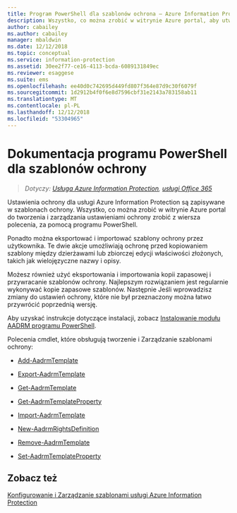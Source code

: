 ```yaml
---
title: Program PowerShell dla szablonów ochrona — Azure Information Protection
description: Wszystko, co można zrobić w witrynie Azure portal, aby utworzyć i zarządzać szablonami ochrony, możesz zrobić z wiersza polecenia przy użyciu programu PowerShell. Ponadto istnieje możliwość eksportowania i importowania szablonów, dzięki czemu można kopiować szablony między dzierżawami i dokonywać edycji zbiorczej złożonych właściwości w szablonach, takich jak wielojęzyczne nazwy i opisy.
author: cabailey
ms.author: cabailey
manager: mbaldwin
ms.date: 12/12/2018
ms.topic: conceptual
ms.service: information-protection
ms.assetid: 30ee2f77-ce16-4113-bcda-6089131849ec
ms.reviewer: esaggese
ms.suite: ems
ms.openlocfilehash: ee40d0c742695d449fd807f364e87d9c30f6079f
ms.sourcegitcommit: 1d2912b4f0f6e8d7596cbf31e2143a783158ab11
ms.translationtype: MT
ms.contentlocale: pl-PL
ms.lasthandoff: 12/12/2018
ms.locfileid: "53304965"
---
```

# <a name="powershell-reference-for-protection-templates"></a>Dokumentacja programu PowerShell dla szablonów ochrony

>*Dotyczy: [Usługa Azure Information Protection](https://azure.microsoft.com/pricing/details/information-protection), [usługi Office 365](https://download.microsoft.com/download/E/C/F/ECF42E71-4EC0-48FF-AA00-577AC14D5B5C/Azure_Information_Protection_licensing_datasheet_EN-US.pdf)*

Ustawienia ochrony dla usługi Azure Information Protection są zapisywane w szablonach ochrony. Wszystko, co można zrobić w witrynie Azure portal do tworzenia i zarządzania ustawieniami ochrony zrobić z wiersza polecenia, za pomocą programu PowerShell. 

Ponadto można eksportować i importować szablony ochrony przez użytkownika. Te dwie akcje umożliwiają ochronę przed kopiowaniem szablony między dzierżawami lub zbiorczej edycji właściwości złożonych, takich jak wielojęzyczne nazwy i opisy.

Możesz również użyć eksportowania i importowania kopii zapasowej i przywracanie szablonów ochrony. Najlepszym rozwiązaniem jest regularnie wykonywać kopie zapasowe szablonów. Następnie Jeśli wprowadzisz zmiany do ustawień ochrony, które nie był przeznaczony można łatwo przywrócić poprzednią wersję.

Aby uzyskać instrukcje dotyczące instalacji, zobacz [Instalowanie modułu AADRM programu PowerShell](install-powershell.md).

Polecenia cmdlet, które obsługują tworzenie i Zarządzanie szablonami ochrony:

- [Add-AadrmTemplate](/powershell/module/aadrm/add-aadrmtemplate)

- [Export-AadrmTemplate](/powershell/module/aadrm/export-aadrmtemplate)

- [Get-AadrmTemplate](/powershell/module/aadrm/get-aadrmtemplate)

- [Get-AadrmTemplateProperty](/powershell/module/aadrm/get-aadrmtemplateproperty)

- [Import-AadrmTemplate](/powershell/module/aadrm/import-aadrmtemplate)

- [New-AadrmRightsDefinition](/powershell/module/aadrm/new-aadrmrightsdefinition)

- [Remove-AadrmTemplate](/powershell/module/aadrm/remove-aadrmtemplate)

- [Set-AadrmTemplateProperty](/powershell/module/aadrm/set-aadrmtemplateproperty)



## <a name="see-also"></a>Zobacz też
[Konfigurowanie i Zarządzanie szablonami usługi Azure Information Protection](configure-policy-templates.md)

